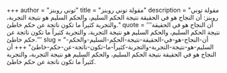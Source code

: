 +++
author = "توني روبنز"
title = "مقولة توني روبنز"
description = "مقولة توني روبنز: أن النجاح هو في الحقيقة نتيجة الحكم السليم، والحكم السليم هو نتيجة التجربة، والتجربة كثيراً ما تكون ناتجة عن حكم خاطئ."
quote = '''أن النجاح هو في الحقيقة نتيجة الحكم السليم، والحكم السليم هو نتيجة التجربة، والتجربة كثيراً ما تكون ناتجة عن حكم خاطئ.'''
slug = "أن-النجاح-هو-في-الحقيقة-نتيجة-الحكم-السليم-والحكم-السليم-هو-نتيجة-التجربة-والتجربة-كثيراً-ما-تكون-ناتجة-عن-حكم-خاطئ"
+++
أن النجاح هو في الحقيقة نتيجة الحكم السليم، والحكم السليم هو نتيجة التجربة، والتجربة كثيراً ما تكون ناتجة عن حكم خاطئ.
